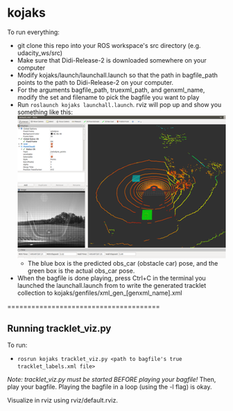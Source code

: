 # kojaks

To run everything:
- git clone this repo into your ROS workspace's src directory (e.g. udacity_ws/src)
- Make sure that Didi-Release-2 is downloaded somewhere on your computer
- Modify kojaks/launch/launchall.launch so that the path in bagfile_path points to the path to Didi-Release-2 on your computer.
- For the arguments bagfile_path, truexml_path, and genxml_name, modify the set and filename to pick the bagfile you want to play
- Run `roslaunch kojaks launchall.launch`. rviz will pop up and show you something like this:
![bboxes](https://github.com/rachelruijiayang/kojaks/blob/master/readme_files/rviz_bboxes.png?raw=true)
  - The blue box is the predicted obs_car (obstacle car) pose, and the green box is the actual obs_car pose.
- When the bagfile is done playing, press Ctrl+C in the terminal you launched the launchall.launch from to write the generated tracklet collection to kojaks/genfiles/xml_gen_[genxml_name].xml

======================================

## Running tracklet_viz.py

To run:
- `rosrun kojaks tracklet_viz.py <path to bagfile's true tracklet_labels.xml file>`

*Note: tracklet_viz.py must be started BEFORE playing your bagfile!* Then, play your bagfile. Playing the bagfile in a loop (using the -l flag) is okay.

Visualize in rviz using rviz/default.rviz.
